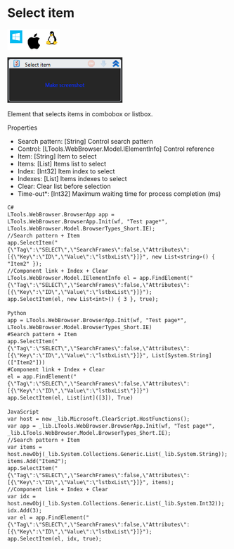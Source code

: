 # Select item

![](<../../../.gitbook/assets/image (297).png>)

![](<../../../.gitbook/assets/image (306).png>)



Element that selects items in combobox or listbox.

Properties

* Search pattern: \[String] Control search pattern
* Control: \[LTools.WebBrowser.Model.IElementInfo] Control reference
* Item: \[String] Item to select
* Items: \[List] Items list to select
* Index: \[Int32] Item index to select
* Indexes: \[List] Items indexes to select
* Clear: Clear list before selection
* Time-out\*: \[Int32] Maximum waiting time for process completion (ms)

```
C#
LTools.WebBrowser.BrowserApp app = LTools.WebBrowser.BrowserApp.Init(wf, "Test page*", LTools.WebBrowser.Model.BrowserTypes_Short.IE);
//Search pattern + Item
app.SelectItem("{\"Tag\":\"SELECT\",\"SearchFrames\":false,\"Attributes\":[{\"Key\":\"ID\",\"Value\":\"lstbxList\"}]}", new List<string>() { "Item2" });
//Component link + Index + Clear
LTools.WebBrowser.Model.IElementInfo el = app.FindElement("{\"Tag\":\"SELECT\",\"SearchFrames\":false,\"Attributes\":[{\"Key\":\"ID\",\"Value\":\"lstbxList\"}]}");
app.SelectItem(el, new List<int>() { 3 }, true);

Python
app = LTools.WebBrowser.BrowserApp.Init(wf, "Test page*", LTools.WebBrowser.Model.BrowserTypes_Short.IE)
#Search pattern + Item
app.SelectItem("{\"Tag\":\"SELECT\",\"SearchFrames\":false,\"Attributes\":[{\"Key\":\"ID\",\"Value\":\"lstbxList\"}]}", List[System.String](["Item2"]))
#Component link + Index + Clear
el = app.FindElement("{\"Tag\":\"SELECT\",\"SearchFrames\":false,\"Attributes\":[{\"Key\":\"ID\",\"Value\":\"lstbxList\"}]}")
app.SelectItem(el, List[int]([3]), True)

JavaScript
var host = new _lib.Microsoft.ClearScript.HostFunctions();
var app = _lib.LTools.WebBrowser.BrowserApp.Init(wf, "Test page*", _lib.LTools.WebBrowser.Model.BrowserTypes_Short.IE);
//Search pattern + Item
var items = host.newObj(_lib.System.Collections.Generic.List(_lib.System.String));
items.Add("Item2");
app.SelectItem("{\"Tag\":\"SELECT\",\"SearchFrames\":false,\"Attributes\":[{\"Key\":\"ID\",\"Value\":\"lstbxList\"}]}", items);
//Component link + Index + Clear
var idx = host.newObj(_lib.System.Collections.Generic.List(_lib.System.Int32));
idx.Add(3);
var el = app.FindElement("{\"Tag\":\"SELECT\",\"SearchFrames\":false,\"Attributes\":[{\"Key\":\"ID\",\"Value\":\"lstbxList\"}]}");
app.SelectItem(el, idx, true);
```
